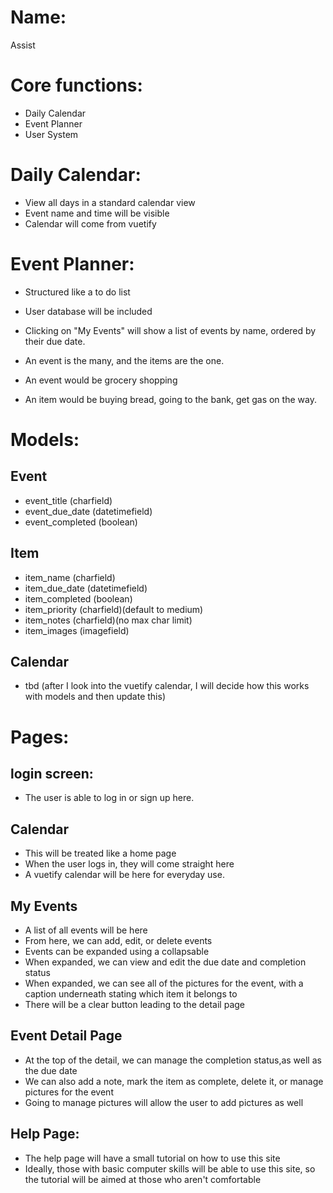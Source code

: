 # Name:
Assist

# Core functions:
* Daily Calendar
* Event Planner
* User System


# Daily Calendar:
* View all days in a standard calendar view
* Event name and time will be visible
* Calendar will come from vuetify


# Event Planner:
* Structured like a to do list
* User database will be included
* Clicking on "My Events" will show a list of events by name, ordered by their due date. 

* An event is the many, and the items are the one. 
* An event would be grocery shopping
* An item would be buying bread, going to the bank, get gas on the way.



# Models:
## Event
* event_title (charfield)
* event_due_date (datetimefield)
* event_completed (boolean)

## Item
* item_name (charfield)
* item_due_date (datetimefield)
* item_completed (boolean)
* item_priority (charfield)(default to medium)
* item_notes (charfield)(no max char limit)
* item_images (imagefield)

## Calendar
* tbd (after I look into the vuetify calendar, I will decide how this works
with models and then update this)


# Pages:
## login screen:
* The user is able to log in or sign up here.

## Calendar
* This will be treated like a home page
* When the user logs in, they will come straight here
* A vuetify calendar will be here for everyday use.
    
## My Events
* A list of all events will be here
* From here, we can add, edit, or delete events
* Events can be expanded using a collapsable
* When expanded, we can view and edit the due date and completion status
* When expanded, we can see all of the pictures for the event, with a
caption underneath stating which item it belongs to
* There will be a clear button leading to the detail page

## Event Detail Page
* At the top of the detail, we can manage the completion status,as well as the due date
* We can also add a note, mark the item as complete, delete it,
or manage pictures for the event 
* Going to manage pictures will allow
the user to add pictures as well

## Help Page: 
* The help page will have a small tutorial on how to use this site 
* Ideally, those with basic computer skills will be able to use this 
site, so the tutorial will be aimed at those who aren't comfortable
    








